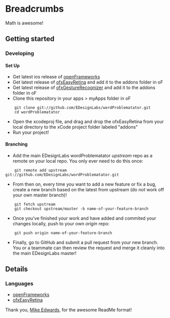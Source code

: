 # Breadcrumbs
Math is awesome!

## Getting started

### Developing

#### Set Up
- Get latest ios release of [openFrameworks](http://www.openframeworks.cc/download/)
- Get latest release of [ofxEasyRetina](https://github.com/armadillu/ofxEasyRetina) and add it to the addons folder in oF
- Get latest release of [ofxGestureRecognizer](https://github.com/rjraffa/ofxGestureRecognizer) and add it to the addons folder in oF
- Clone this repository in your apps > myApps folder in oF

```
    git clone git://github.com/EDesignLabs/wordProblematator.git
    cd wordProblematator
```

- Open the xcodeproj file, and drag and drop the ofxEasyRetina from your local directory to the xCode project folder labeled "addons"
- Run your project!

#### Branching
- Add the main EDesignLabs wordProblematator *upstream* repo as a remote on your local repo. You only ever need to do this once:

```
    git remote add upstream git://github.com/EDesignLabs/wordProblematator.git
```

- From then on, every time you want to add a new feature or fix a bug, create a new branch based on the latest from upstream (do *not* work off your own master branch)!

```
    git fetch upstream
    git checkout upstream/master -b name-of-your-feature-branch
```

- Once you've finished your work and have added and commited your changes locally, push to your own *origin* repo:

```
    git push origin name-of-your-feature-branch
```

- Finally, go to GitHub and submit a pull request from your new branch.  You or a teammate can then review the request and merge it cleanly into the main EDesignLabs master!



## Details

### Languages

- [openFrameworks](http://www.openframeworks.cc/)
- [ofxEasyRetina](https://github.com/armadillu/ofxEasyRetina)


Thank you, [Mike Edwards](https://github.com/mikeedwards), for the awesome ReadMe format!